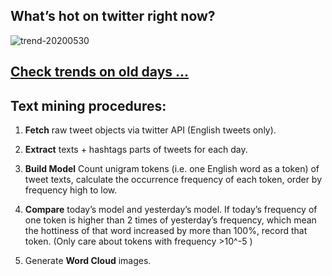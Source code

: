 ## What’s hot on twitter right now?

![trend-20200530][wordcloud]

[wordcloud]: https://raw.githubusercontent.com/xdqc/tweet-trend-everyday/master/word-cloud/trend-20200530.png?token=AF5V4P7ADR6KQBZ4CEDTNIK6AXRMU "trend-20200530"

## [Check trends on old days ...](https://github.com/xdqc/tweet-trend-everyday/tree/master/word-cloud)

## Text mining procedures:

1. **Fetch** raw tweet objects via twitter API (English tweets only).

2. **Extract** texts + hashtags parts of tweets for each day.

3. **Build Model** Count unigram tokens (i.e. one English word as a token) of tweet texts, calculate the occurrence frequency of each token, order by frequency high to low.

4. **Compare** today’s model and yesterday’s model. If today’s frequency of one token is higher than 2 times of yesterday’s frequency, which mean the hottiness of that word increased by more than 100%, record that token. (Only care about tokens with frequency >10^-5 )

5. Generate **Word Cloud** images.
